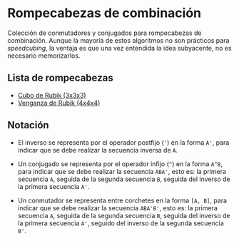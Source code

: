 # Rompecabezas de combinación

Colección de conmutadores y conjugados para rompecabezas de combinación. Aunque la mayoría de estos algoritmos no son prácticos para *speedcubing*, la ventaja es que una vez entendida la idea subyacente, no es necesario memorizarlos.

## Lista de rompecabezas

* [Cubo de Rubik (3x3x3)](3x3x3.md)
* [Venganza de Rubik (4x4x4)](4x4x4.md)

## Notación

* El inverso se representa por el operador postfijo (`'`) en la forma `A'`, para indicar que se debe realizar la secuencia inversa de `A`.

* Un conjugado se representa por el operador infijo (`^`) en la forma `A^B`, para indicar que se debe realizar la secuencia `ABA'`, esto es: la primera secuencia `A`, seguida de la segunda secuencia `B`, seguida del inverso de la primera secuencia `A'`.

* Un conmutador se representa entre corchetes en la forma `[A, B]`, para indicar que se debe realizar la secuencia `ABA'B'`, esto es: la primera secuencia `A`, seguida de la segunda secuencia `B`, seguida del inverso de la primera secuencia `A'`, seguido del inverso de la segunda secuencia `B'`.
